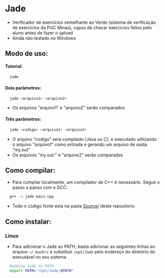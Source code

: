 # Jade
+ Verificador de exercicios semelhante ao Verde (sistema de verificação de exercícios da PUC Minas), capaz de checar exercicios feitos pelo aluno antes de fazer o upload
+ Ainda não testado no Windows

## Modo de uso:
#### Tutorial:
```sh
  jade
```
#### Dois parâmetros:
```sh
  jade <arquivo1> <arquivo2>
```
+ Os arquivos "arquivo1" e "arquivo2" serão comparados

#### Três parâmetros:
```sh
  jade <codigo> <arquivo1> <arquivo2>
```
+ O arquivo "codigo" sera compilado (Java ou C), e executado utilizando o arquivo "arquivo1" como entrada e gerando um arquivo de saída "my.out"
+ Os arquivos "my.out:" e "arquivo2" serão comparados

## Como compilar:
+ Para compilar localmente, um compilador de C++ é necessário. Segue o passo a passo com o GCC:
```sh
  g++ -o jade main.cpp
```
+ Todo o código fonte esta na pasta [Source/](https://github.com/AntonioDrumond/Jade/tree/main/Source) deste repositório

## Como instalar:
### Linux
+ Para adicionar o Jade ao PATH, basta adicionar as seguintes linhas ao arquivo ``~/.bashrc`` e substituir ``/opt/Jade`` pelo endereço do diretório do executável no seu sistema
```sh
  #adding Jade to PATH
  export PATH="/opt/Jade:$PATH"
```

